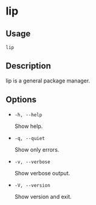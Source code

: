 # lip

## Usage

```shell
lip
```

## Description

lip is a general package manager.

## Options

- `-h, --help`

  Show help.

- `-q, --quiet`

  Show only errors.

- `-v, --verbose`

  Show verbose output.

- `-V, --version`

  Show version and exit.

